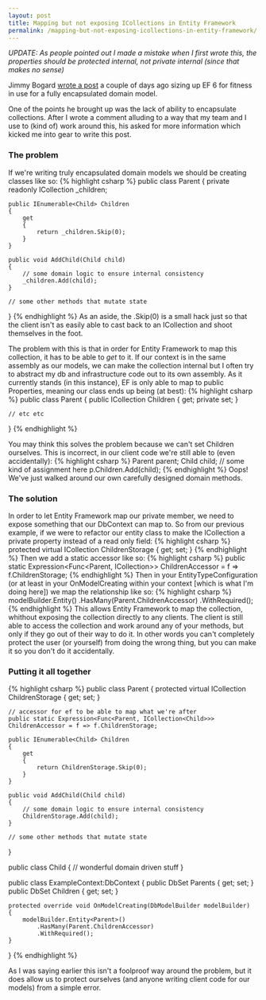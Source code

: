 ```yaml
---
layout: post
title: Mapping but not exposing ICollections in Entity Framework
permalink: /mapping-but-not-exposing-icollections-in-entity-framework/
---
```

*UPDATE: As people pointed out I made a mistake when I first wrote this, the properties should be protected internal, not private internal (since that makes no sense)*

Jimmy Bogard [wrote a post](http://lostechies.com/jimmybogard/2014/04/29/domain-modeling-with-entity-framework-scorecard/) a couple of days ago sizing up EF 6 for fitness in use for a fully encapsulated domain model.

One of the points he brought up was the lack of ability to encapsulate collections. After I wrote a comment alluding to a way that my team and I use to (kind of) work around this, his asked for more information which kicked me into gear to write this post.

### The problem
If we're writing truly encapsulated domain models we should be creating classes like so:
{% highlight csharp %}
public class Parent
{
    private readonly ICollection<Child> _children;
    
    public IEnumerable<Child> Children
    {
    	get
        {
        	return _children.Skip(0);
        }
    }
    
    public void AddChild(Child child)
    {
    	// some domain logic to ensure internal consistency
        _children.Add(child);
    }
    
    // some other methods that mutate state
}
{% endhighlight %}
As an aside, the .Skip(0) is a small hack just so that the client isn't as easily able to cast back to an ICollection and shoot themselves in the foot.

The problem with this is that in order for Entity Framework to map this collection, it has to be able to *get* to it. If our context is in the same assembly as our models, we can make the collection internal but I often try to abstract my db and infrastructure code out to its own assembly. As it currently stands (in this instance), EF is only able to map to public Properties, meaning our class ends up being (at best):
{% highlight csharp %}
public class Parent
{
    public ICollection<Child> Children { get; private set; }

    // etc etc
}
{% endhighlight %}

You may think this solves the problem because we can't set Children ourselves. This is incorrect, in our client code we're still able to (even accidentally):
{% highlight csharp %}
	Parent parent; 
    Child child;
    // some kind of assignment here
    p.Children.Add(child);
{% endhighlight %}
Oops! We've just walked around our own carefully designed domain methods.


### The solution
In order to let Entity Framework map our private member, we need to expose something that our DbContext can map to. So from our previous example, if we were to refactor our entity class to make the ICollection a private property instead of a read only field:
{% highlight csharp %}
	protected virtual ICollection<Child> ChildrenStorage { get; set; }
{% endhighlight %}
Then we add a static accessor like so:
{% highlight csharp %}
	public static Expression<Func<Parent, ICollection<Child>>> ChildrenAccessor = f => f.ChildrenStorage;
{% endhighlight %}
Then in your EntityTypeConfiguration (or at least in your OnModelCreating within your context [which is what I'm doing here]) we map the relationship like so:
{% highlight csharp %}
	modelBuilder.Entity<Parent>()
    	.HasMany(Parent.ChildrenAccessor)
        .WithRequired();
{% endhighlight %}
This allows Entity Framework to map the collection, whithout exposing the collection directly to any clients. The client is still able to access the collection and work around any of your methods, but only if they go out of their way to do it. In other words you can't completely protect the user (or yourself) from doing the wrong thing, but you can make it so you don't do it accidentally.

### Putting it all together
{% highlight csharp %}
public class Parent
{
	protected virtual ICollection<Child> ChildrenStorage { get; set; }
    
    // accessor for ef to be able to map what we're after
  	public static Expression<Func<Parent, ICollection<Child>>> ChildrenAccessor = f => f.ChildrenStorage;
    
    public IEnumerable<Child> Children
    {
    	get
        {
        	return ChildrenStorage.Skip(0);
        }
    }
    
    public void AddChild(Child child)
    {
    	// some domain logic to ensure internal consistency
        ChildrenStorage.Add(child);
    }
    
    // some other methods that mutate state
}

public class Child
{
	// wonderful domain driven stuff
}

public class ExampleContext:DbContext
{
	public DbSet<Parent> Parents { get; set; }
    public DbSet<Child> Children { get; set; }
    
    protected override void OnModelCreating(DbModelBuilder modelBuilder)
    {
    	modelBuilder.Entity<Parent>()
        	.HasMany(Parent.ChildrenAccessor)
        	.WithRequired();
    }
}
{% endhighlight %}

As I was saying earlier this isn't a foolproof way around the problem, but it does allow us to protect ourselves (and anyone writing client code for our models) from a simple error.